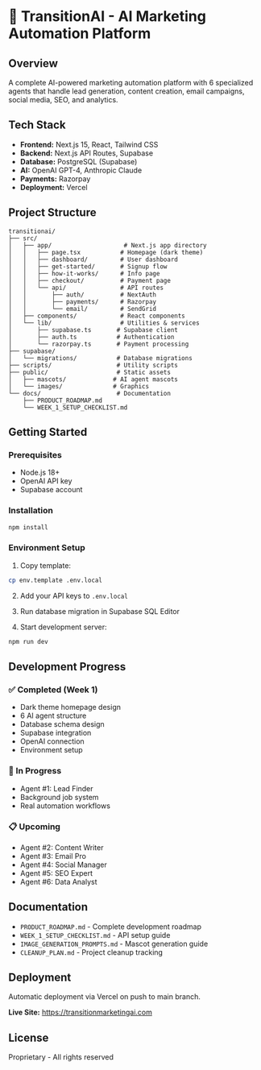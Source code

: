 # 🚀 TransitionAI - AI Marketing Automation Platform

## Overview
A complete AI-powered marketing automation platform with 6 specialized agents that handle lead generation, content creation, email campaigns, social media, SEO, and analytics.

## Tech Stack
- **Frontend:** Next.js 15, React, Tailwind CSS
- **Backend:** Next.js API Routes, Supabase
- **Database:** PostgreSQL (Supabase)
- **AI:** OpenAI GPT-4, Anthropic Claude
- **Payments:** Razorpay
- **Deployment:** Vercel

## Project Structure

```
transitionai/
├── src/
│   ├── app/                    # Next.js app directory
│   │   ├── page.tsx           # Homepage (dark theme)
│   │   ├── dashboard/         # User dashboard
│   │   ├── get-started/       # Signup flow
│   │   ├── how-it-works/      # Info page
│   │   ├── checkout/          # Payment page
│   │   └── api/               # API routes
│   │       ├── auth/          # NextAuth
│   │       ├── payments/      # Razorpay
│   │       └── email/         # SendGrid
│   ├── components/            # React components
│   └── lib/                   # Utilities & services
│       ├── supabase.ts       # Supabase client
│       ├── auth.ts           # Authentication
│       └── razorpay.ts       # Payment processing
├── supabase/
│   └── migrations/           # Database migrations
├── scripts/                  # Utility scripts
├── public/                   # Static assets
│   ├── mascots/             # AI agent mascots
│   └── images/              # Graphics
└── docs/                     # Documentation
    ├── PRODUCT_ROADMAP.md
    └── WEEK_1_SETUP_CHECKLIST.md
```

## Getting Started

### Prerequisites
- Node.js 18+
- OpenAI API key
- Supabase account

### Installation

```bash
npm install
```

### Environment Setup

1. Copy template:
```bash
cp env.template .env.local
```

2. Add your API keys to `.env.local`

3. Run database migration in Supabase SQL Editor

4. Start development server:
```bash
npm run dev
```

## Development Progress

### ✅ Completed (Week 1)
- Dark theme homepage design
- 6 AI agent structure
- Database schema design
- Supabase integration
- OpenAI connection
- Environment setup

### 🔄 In Progress
- Agent #1: Lead Finder
- Background job system
- Real automation workflows

### 📋 Upcoming
- Agent #2: Content Writer
- Agent #3: Email Pro
- Agent #4: Social Manager
- Agent #5: SEO Expert
- Agent #6: Data Analyst

## Documentation

- `PRODUCT_ROADMAP.md` - Complete development roadmap
- `WEEK_1_SETUP_CHECKLIST.md` - API setup guide
- `IMAGE_GENERATION_PROMPTS.md` - Mascot generation guide
- `CLEANUP_PLAN.md` - Project cleanup tracking

## Deployment

Automatic deployment via Vercel on push to main branch.

**Live Site:** https://transitionmarketingai.com

## License

Proprietary - All rights reserved
